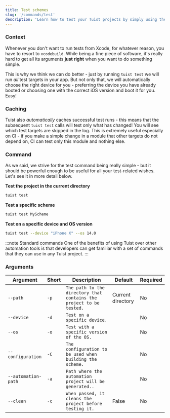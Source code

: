 ```yaml
---
title: Test schemes
slug: '/commands/test'
description: 'Learn how to test your Tuist projects by simply using the test command that is optimized for minimal configuration.'
---
```


### Context

Whenever you don't want to run tests from Xcode, for whatever reason, you have to resort to `xcodebuild`.
While being a fine piece of software, it's really hard to get all its arguments **just right**
when you want to do something simple.

This is why we think we can do better - just by running `tuist test` we will run _all_ test targets in your app.
But not only that, we will automatically choose the right device for you - preferring the device you have already booted
or choosing one with the correct iOS version and boot it for you. Easy!

### Caching

Tuist also _automatically_ caches successful test runs - this means that the subsequent `tuist test` calls will
test only what has changed! You will see which test targets are skipped in the log.
This is extremely useful especially on CI - if you make a simple change in a module that other targets
do not depend on, CI can test only this module and nothing else.

### Command

As we said, we strive for the test command being really simple - but it should be powerful enough to be useful for all your
test-related wishes. Let's see it in more detail below.

**Test the project in the current directory**

```bash
tuist test
```

**Test a specific scheme**

```bash
tuist test MyScheme
```

**Test on a specific device and OS version**

```bash
tuist test --device "iPhone X" --os 14.0
```

:::note Standard commands
One of the benefits of using Tuist over other automation tools is that developers can get familiar with a set of commands that they can use in any Tuist project.
:::

### Arguments

| Argument            | Short | Description                                                         | Default           | Required |
| ------------------- | ----- | ------------------------------------------------------------------- | ----------------- | -------- |
| `--path`            | `-p`  | `The path to the directory that contains the project to be tested.` | Current directory | No       |
| `--device`          | `-d`  | `Test on a specific device.`                                        |                   | No       |
| `--os`              | `-o`  | `Test with a specific version of the OS.`                           |                   | No       |
| `--configuration`   | `-C`  | `The configuration to be used when building the scheme.`            |                   | No       |
| `--automation-path` | `-a`  | `Path where the automation project will be generated..`             |                   | No       |
| `--clean`           | `-c`  | `When passed, it cleans the project before testing it.`             | False             | No       |
